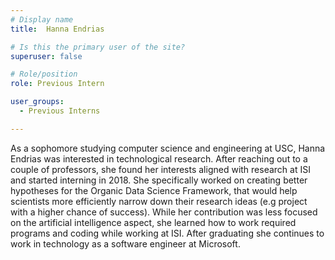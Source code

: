 ```yaml
---
# Display name
title:  Hanna Endrias

# Is this the primary user of the site?
superuser: false

# Role/position
role: Previous Intern

user_groups:
  - Previous Interns

---
```


As a sophomore studying computer science and engineering at USC, Hanna Endrias was interested in technological research. 
After reaching out to a couple of professors, she found her interests aligned with research at ISI and started interning 
in 2018. She specifically worked on creating better hypotheses for the Organic Data Science Framework, that would help 
scientists more efficiently narrow down their research ideas (e.g project with a higher chance of success). While her 
contribution was less focused on the artificial intelligence aspect, she learned how to work required programs and coding 
while working at ISI. After graduating she continues to work in technology as a software engineer at Microsoft. 
